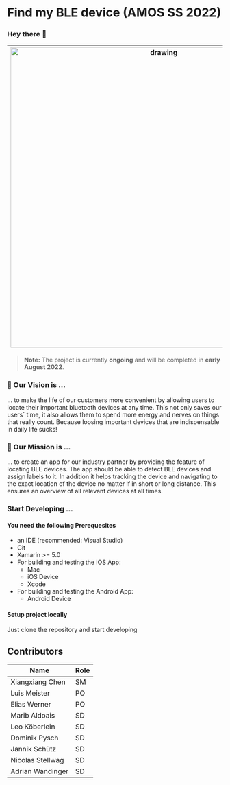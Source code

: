 # Find my BLE device (AMOS SS 2022)

### Hey there 👋

|<img src="https://user-images.githubusercontent.com/74047429/171005686-fb91e334-124e-4226-aa10-cde2307d6078.png" alt="drawing" width="700"/>| We are a group of motivated students who want to create **open source software** by applying agile methods. We are enrolled at FAU Erlangen-Nuremberg in Germany 🇩🇪 and study computer science or business informatics 👨🏼‍💻👩🏻‍💻. As part of the lecture, we cooperate with an **industry partner** to receive **real business requirements** that we implement into **`CODE`**.   |
|--|--|

> **Note:** The project is currently **ongoing** and will be completed in **early August 2022**. 




### 💭 Our Vision is ...
... to make the life of our customers more convenient by allowing users to locate their important bluetooth devices at any time. This not only saves our users´ time, it also allows them to spend more energy and nerves on things that really count. Because loosing important devices that are indispensable in daily life sucks!

### 🎯 Our Mission is ...
... to create an app for our industry partner by providing the feature of locating BLE devices. The app should be able to detect BLE devices and assign labels to it. In addition it helps tracking the device and navigating to the exact location of the device no matter if in short or long distance. This ensures an overview of all relevant devices at all times. 

### Start Developing ...
#### You need the following Prerequesites
- an IDE (recommended: Visual Studio)
- Git
- Xamarin >= 5.0
- For building and testing the iOS App:
  - Mac
  - iOS Device
  - Xcode
- For building and testing the Android App:
  - Android Device

#### Setup project locally
Just clone the repository and start developing


## Contributors
|Name|Role  |
|--|--|
|Xiangxiang Chen  |SM  |
|Luis Meister  |PO  |
|Elias Werner  |PO  |
|Marib Aldoais  |SD  |
|Leo Köberlein  |SD  |
|Dominik Pysch  |SD  |
|Jannik Schütz  |SD  |
|Nicolas Stellwag  |SD  |
|Adrian Wandinger  |SD  |





























